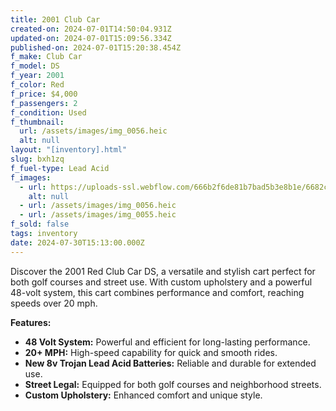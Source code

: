 ```yaml
---
title: 2001 Club Car
created-on: 2024-07-01T14:50:04.931Z
updated-on: 2024-07-01T15:09:56.334Z
published-on: 2024-07-01T15:20:38.454Z
f_make: Club Car
f_model: DS
f_year: 2001
f_color: Red
f_price: $4,000
f_passengers: 2
f_condition: Used
f_thumbnail:
  url: /assets/images/img_0056.heic
  alt: null
layout: "[inventory].html"
slug: bxh1zq
f_fuel-type: Lead Acid
f_images:
  - url: https://uploads-ssl.webflow.com/666b2f6de81b7bad5b3e8b1e/6682c2767517810ea39009fb_coming-soon.webp
    alt: null
  - url: /assets/images/img_0056.heic
  - url: /assets/images/img_0055.heic
f_sold: false
tags: inventory
date: 2024-07-30T15:13:00.000Z
---
```


Discover the 2001 Red Club Car DS, a versatile and stylish cart perfect for both golf courses and street use. With custom upholstery and a powerful 48-volt system, this cart combines performance and comfort, reaching speeds over 20 mph.

**Features:**

*   **48 Volt System:** Powerful and efficient for long-lasting performance.
*   **20+ MPH:** High-speed capability for quick and smooth rides.
*   **New 8v Trojan Lead Acid Batteries:** Reliable and durable for extended use.
*   **Street Legal:** Equipped for both golf courses and neighborhood streets.
*   **Custom Upholstery:** Enhanced comfort and unique style.
